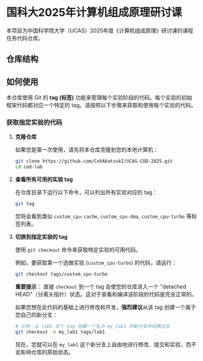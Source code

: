 # 国科大2025年计算机组成原理研讨课

本项目为中国科学院大学（UCAS）2025年度《计算机组成原理》研讨课的课程任务代码仓库。

## 仓库结构

## 如何使用

本仓库使用 Git 的 **tag (标签)** 功能来管理每个实验阶段的代码。每个实验的初始框架代码都对应一个特定的 tag。请按照以下步骤来获取和使用每个实验的代码。

### 获取指定实验的代码

1.  **克隆仓库**

    如果您是第一次使用，请先将本仓库克隆到您的本地计算机：
    ```bash
    git clone https://github.com/CxhAkatsukI/UCAS-COD-2025.git
    cd cod-lab
    ```

2.  **查看所有可用的实验 tag**

    在仓库目录下运行以下命令，可以列出所有实验对应的 tag：
    ```bash
    git tag
    ```
    您将会看到类似 `custom_cpu-cache`, `custom_cpu-dma`, `custom_cpu-turbo` 等标签列表。

3.  **切换到指定实验的 tag**

    使用 `git checkout` 命令来获取特定实验的可用代码。

    例如，要获取第一个选做实验 (`custom_cpu-turbo`) 的代码，请运行：
    ```bash
    git checkout tags/custom_cpu-turbo
    ```

    **重要提示**：
    直接 `checkout` 到一个 tag 会使您的仓库进入一个 "detached HEAD"（分离头指针）状态。这对于查看和编译该阶段的代码是完全正常的。

    如果您想在此代码的基础上进行修改和开发，**强烈建议**从该 tag 创建一个属于您自己的新分支：
    ```bash
    # 示例：从 lab1 这个 tag 创建一个名为 my_lab1 的新分支并切换过去
    git checkout -b my_lab1 tags/lab1
    ```
    现在，您就可以在 `my_lab1` 这个新分支上自由地进行修改、提交和实验，而不会影响仓库的原始状态。